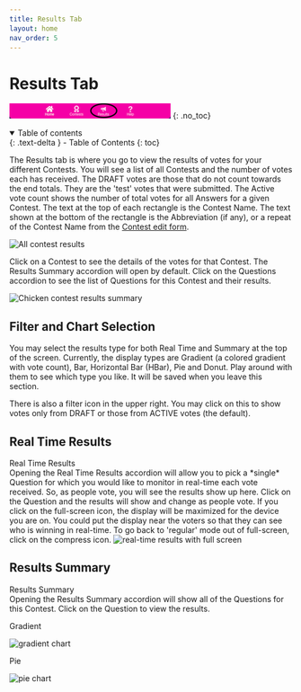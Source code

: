 ```yaml
---
title: Results Tab
layout: home
nav_order: 5
---
```


# Results Tab

![Results](../assets/images/tabbar_results.png)
{: .no_toc}

<details open markdown="block">
  <summary>
    Table of contents
  </summary>
  {: .text-delta }
- Table of Contents
{: toc}
</details>

The Results tab is where you go to view the results of votes for your different Contests.  You will see a list of all Contests and the number of votes each has received.  The DRAFT votes are those that do not count towards the end totals.  They are the 'test' votes that were submitted.  The Active vote count shows the number of total votes for all Answers for a given Contest.  The text at the top of each rectangle is the Contest Name.  The text shown at the bottom of the rectangle is the <span class="form-label">Abbreviation</span> (if any), or a repeat of the Contest <span class="form-label">Name</span> from the [Contest edit form](./contests/contest_overview#contest-edit).  

   <img class="image-border" alt="All contest results" src="../../assets/images/results_all.png">

Click on a Contest to see the details of the votes for that Contest. The Results Summary accordion will open by default.  Click on the Questions accordion to see the list of Questions for this Contest and their results.

   <img class="image-border" alt="Chicken contest results summary" src="../../assets/images/results_summary.png">

## Filter and Chart Selection
You may select the results type for both Real Time and Summary at the top of the screen. Currently, the display types are Gradient (a colored gradient with vote count), Bar, Horizontal Bar (HBar), Pie and Donut.  Play around with them to see which type you like.  It will be saved when you leave this section.

There is also a filter <span class="inline-icon"><i class="fa-solid fa-filter"></i></span> icon in the upper right.  You may click on this to show votes only from DRAFT or those from ACTIVE votes (the default).

## Real Time Results
<div class="accordion-bar">Real Time Results</div>
Opening the Real Time Results accordion will allow you to pick a *single* Question for which you would like to monitor in real-time each vote received.  So, as people vote, you will see the results show up here.  Click on the Question and the results will show and change as people vote.  If you click on the full-screen <span class="inline-icon-black"><i class="fa-solid fa-expand"></i></span> icon, the display will be maximized for the device you are on.  You could put the display near the voters so that they can see who is winning in real-time.  To go back to 'regular' mode out of full-screen, click on the compress <span class="inline-icon-black"><i class="fa-solid fa-compress"></i></span> icon.

   <img class="image-border" alt="real-time results with full screen" src="../../assets/images/real_time.png">

## Results Summary
<div class="accordion-bar">Results Summary</div>
Opening the Results Summary accordion will show all of the Questions for this Contest.  Click on the Question to view the results.  

Gradient

   <img class="image-border" alt="gradient chart" src="../../assets/images/text_gradient.png">

Pie

   <img class="image-border" alt="pie chart" src="../../assets/images/pie_chart.png">
